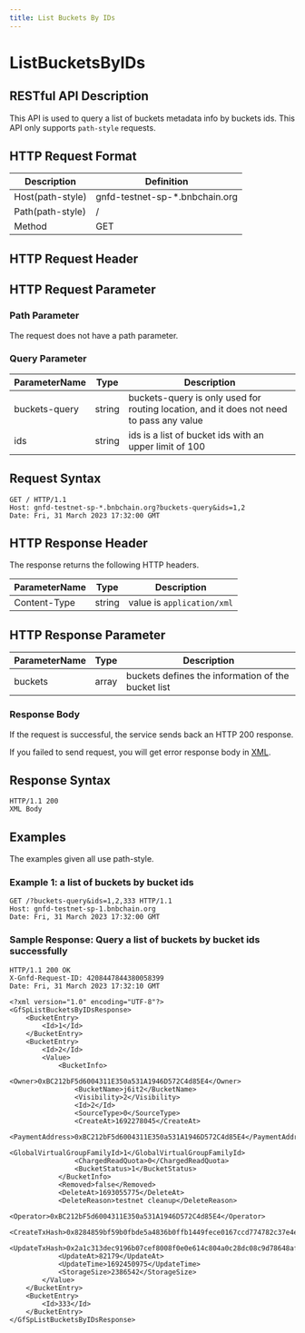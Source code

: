 ```yaml
---
title: List Buckets By IDs
---
```


# ListBucketsByIDs

## RESTful API Description

This API is used to query a list of buckets metadata info by buckets ids. This API only supports `path-style` requests.

## HTTP Request Format

| Description      | Definition                     |
| ---------------- | ------------------------------ |
| Host(path-style) | gnfd-testnet-sp-*.bnbchain.org |
| Path(path-style) | /                              |
| Method           | GET                            |

## HTTP Request Header

## HTTP Request Parameter

### Path Parameter

The request does not have a path parameter.

### Query Parameter

| ParameterName | Type   | Description                                                                             |
| ------------- | ------ | --------------------------------------------------------------------------------------- |
| buckets-query | string | buckets-query is only used for routing location, and it does not need to pass any value |
| ids           | string | ids is a list of bucket ids with an upper limit of 100                                  |

## Request Syntax

```HTTP
GET / HTTP/1.1
Host: gnfd-testnet-sp-*.bnbchain.org?buckets-query&ids=1,2
Date: Fri, 31 March 2023 17:32:00 GMT
```

## HTTP Response Header

The response returns the following HTTP headers.

| ParameterName | Type   | Description                 |
| ------------- | ------ | --------------------------- |
| Content-Type  | string | value is `application/xml`  |

## HTTP Response Parameter

| ParameterName | Type  | Description                                        |
| ------------- | ----- | -------------------------------------------------- |
| buckets       | array | buckets defines the information of the bucket list |

### Response Body

If the request is successful, the service sends back an HTTP 200 response.

If you failed to send request, you will get error response body in [XML](./sp_response.md#sp-error-response).

## Response Syntax

```HTTP
HTTP/1.1 200
XML Body
```

## Examples

The examples given all use path-style.

### Example 1: a list of buckets by bucket ids

```HTTP
GET /?buckets-query&ids=1,2,333 HTTP/1.1
Host: gnfd-testnet-sp-1.bnbchain.org
Date: Fri, 31 March 2023 17:32:00 GMT
```

### Sample Response: Query a list of buckets by bucket ids successfully

```HTTP
HTTP/1.1 200 OK
X-Gnfd-Request-ID: 4208447844380058399
Date: Fri, 31 March 2023 17:32:10 GMT

<?xml version="1.0" encoding="UTF-8"?>
<GfSpListBucketsByIDsResponse>
    <BucketEntry>
        <Id>1</Id>
    </BucketEntry>
    <BucketEntry>
        <Id>2</Id>
        <Value>
            <BucketInfo>
                <Owner>0xBC212bF5d6004311E350a531A1946D572C4d85E4</Owner>
                <BucketName>j6it2</BucketName>
                <Visibility>2</Visibility>
                <Id>2</Id>
                <SourceType>0</SourceType>
                <CreateAt>1692278045</CreateAt>
                <PaymentAddress>0xBC212bF5d6004311E350a531A1946D572C4d85E4</PaymentAddress>
                <GlobalVirtualGroupFamilyId>1</GlobalVirtualGroupFamilyId>
                <ChargedReadQuota>0</ChargedReadQuota>
                <BucketStatus>1</BucketStatus>
            </BucketInfo>
            <Removed>false</Removed>
            <DeleteAt>1693055775</DeleteAt>
            <DeleteReason>testnet cleanup</DeleteReason>
            <Operator>0xBC212bF5d6004311E350a531A1946D572C4d85E4</Operator>
            <CreateTxHash>0x8284859bf59b0fbde5a4836b0ffb1449fece0167ccd774782c37e4ed10af9047</CreateTxHash>
            <UpdateTxHash>0x2a1c313dec9196b07cef8008f0e0e614c804a0c28dc08c9d78648afac1908bce</UpdateTxHash>
            <UpdateAt>82179</UpdateAt>
            <UpdateTime>1692450975</UpdateTime>
            <StorageSize>2386542</StorageSize>
        </Value>
    </BucketEntry>
    <BucketEntry>
        <Id>333</Id>
    </BucketEntry>
</GfSpListBucketsByIDsResponse>
```
